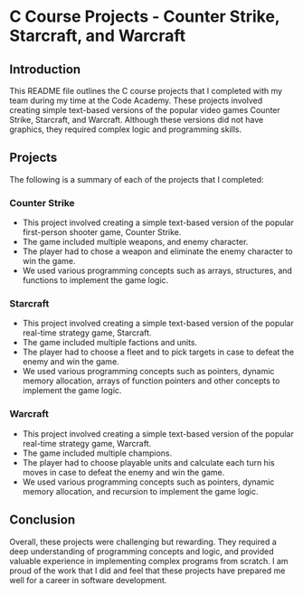 # C Course Projects - Counter Strike, Starcraft, and Warcraft

## Introduction
This README file outlines the C course projects that I completed with my team during my time at the Code Academy. These projects involved creating simple text-based versions of the popular video games Counter Strike, Starcraft, and Warcraft. Although these versions did not have graphics, they required complex logic and programming skills.

## Projects
The following is a summary of each of the projects that I completed:

### Counter Strike
- This project involved creating a simple text-based version of the popular first-person shooter game, Counter Strike.
- The game included multiple weapons, and enemy character.
- The player had to chose a weapon  and eliminate the enemy character to win the game.
- We used various programming concepts such as arrays, structures, and functions to implement the game logic.

### Starcraft
- This project involved creating a simple text-based version of the popular real-time strategy game, Starcraft.
- The game included multiple factions and units.
- The player had to choose a fleet and to pick targets in case to defeat the enemy and win the game.
- We used various programming concepts such as pointers, dynamic memory allocation, arrays of function pointers and other concepts to implement the game logic.

### Warcraft
- This project involved creating a simple text-based version of the popular real-time strategy game, Warcraft.
- The game included multiple champions.
- The player had to choose playable units and calculate each turn his moves in case to defeat the enemy and win the game.
- We used various programming concepts such as pointers, dynamic memory allocation, and recursion to implement the game logic.

## Conclusion
Overall, these projects were challenging but rewarding. They required a deep understanding of programming concepts and logic, and provided valuable experience in implementing complex programs from scratch. I am proud of the work that I did and feel that these projects have prepared me well for a career in software development.
